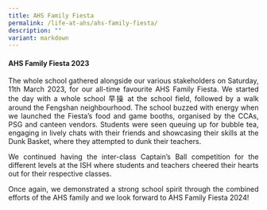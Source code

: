 ```yaml
---
title: AHS Family Fiesta
permalink: /life-at-ahs/ahs-family-fiesta/
description: ""
variant: markdown
---
```

#### AHS Family Fiesta 2023

<p align="justify">
The whole school gathered alongside our various stakeholders on Saturday, 11th March 2023, for our all-time favourite AHS Family Fiesta. We started the day with a whole school 早操 at the school field, followed by a walk around the Fengshan neighbourhood. The school buzzed with energy when we launched the Fiesta’s food and game booths, organised by the CCAs, PSG and canteen vendors. Students were seen queuing up for bubble tea, engaging in lively chats with their friends and showcasing their skills at the Dunk Basket, where they attempted to dunk their teachers.</p>

<p align="justify">
We continued having the inter-class Captain’s Ball competition for the different levels at the ISH where students and teachers cheered their hearts out for their respective classes.</p>

<p align="justify">
Once again, we demonstrated a strong school spirit through the combined efforts of the AHS family and we look forward to AHS Family Fiesta 2024! </p>


